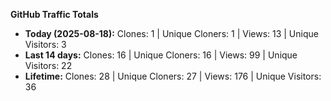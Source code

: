 
**GitHub Traffic Totals**

- **Today (2025-08-18):** Clones: 1 | Unique Cloners: 1 | Views: 13 | Unique Visitors: 3
- **Last 14 days:** Clones: 16 | Unique Cloners: 16 | Views: 99 | Unique Visitors: 22
- **Lifetime:** Clones: 28 | Unique Cloners: 27 | Views: 176 | Unique Visitors: 36
